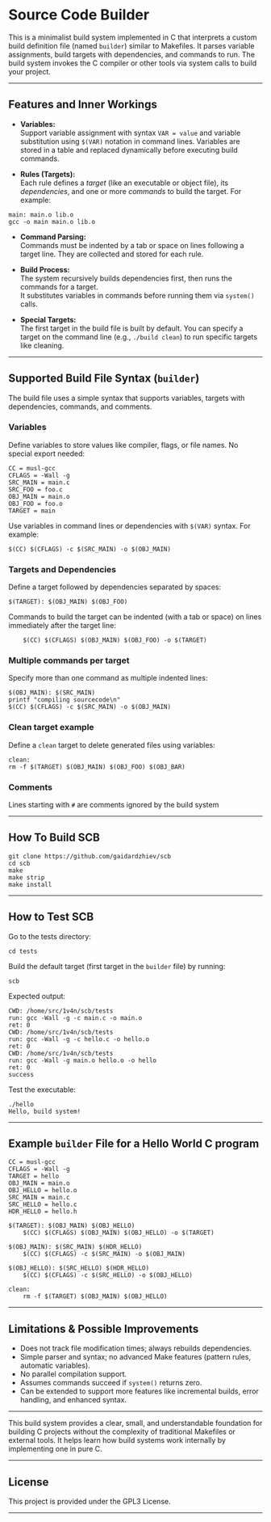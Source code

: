 # Source Code Builder

This is a minimalist build system implemented in C that interprets a custom build definition file (named `builder`) similar to Makefiles. It parses variable assignments, build targets with dependencies, and commands to run. The build system invokes the C compiler or other tools via system calls to build your project.

---

## Features and Inner Workings

- **Variables:**  
  Support variable assignment with syntax `VAR = value` and variable substitution using `$(VAR)` notation in command lines. Variables are stored in a table and replaced dynamically before executing build commands.

- **Rules (Targets):**  
  Each rule defines a *target* (like an executable or object file), its *dependencies*, and one or more *commands* to build the target. For example:

```
main: main.o lib.o
gcc -o main main.o lib.o
```

- **Command Parsing:**  
Commands must be indented by a tab or space on lines following a target line. They are collected and stored for each rule.

- **Build Process:**  
The system recursively builds dependencies first, then runs the commands for a target.  
It substitutes variables in commands before running them via `system()` calls.

- **Special Targets:**  
The first target in the build file is built by default. You can specify a target on the command line (e.g., `./build clean`) to run specific targets like cleaning.

---

## Supported Build File Syntax (`builder`)

The build file uses a simple syntax that supports variables, targets with dependencies, commands, and comments.

### Variables

Define variables to store values like compiler, flags, or file names. No special export needed:

```
CC = musl-gcc
CFLAGS = -Wall -g
SRC_MAIN = main.c
SRC_FOO = foo.c
OBJ_MAIN = main.o
OBJ_FOO = foo.o
TARGET = main

```

Use variables in command lines or dependencies with `$(VAR)` syntax. For example:

```
$(CC) $(CFLAGS) -c $(SRC_MAIN) -o $(OBJ_MAIN)
```


### Targets and Dependencies

Define a target followed by dependencies separated by spaces:

```
$(TARGET): $(OBJ_MAIN) $(OBJ_FOO)
```

Commands to build the target can be indented (with a tab or space) on lines immediately after the target line:

```
    $(CC) $(CFLAGS) $(OBJ_MAIN) $(OBJ_FOO) -o $(TARGET)
```


### Multiple commands per target

Specify more than one command as multiple indented lines:

```
$(OBJ_MAIN): $(SRC_MAIN)
printf "compiling sourcecode\n"
$(CC) $(CFLAGS) -c $(SRC_MAIN) -o $(OBJ_MAIN)
```


### Clean target example

Define a `clean` target to delete generated files using variables:

```
clean:
rm -f $(TARGET) $(OBJ_MAIN) $(OBJ_FOO) $(OBJ_BAR)
```


### Comments

Lines starting with `#` are comments ignored by the build system

---

## How To Build SCB

```
git clone https://github.com/gaidardzhiev/scb
cd scb
make
make strip
make install
```

---

## How to Test SCB
Go to the tests directory:
```
cd tests
```

Build the default target (first target in the `builder` file) by running:
```
scb
```

Expected output:
```
CWD: /home/src/1v4n/scb/tests
run: gcc -Wall -g -c main.c -o main.o
ret: 0
CWD: /home/src/1v4n/scb/tests
run: gcc -Wall -g -c hello.c -o hello.o
ret: 0
CWD: /home/src/1v4n/scb/tests
run: gcc -Wall -g main.o hello.o -o hello
ret: 0
success
```

Test the executable:
```
./hello
Hello, build system!
```

---

## Example `builder` File for a Hello World C program

```
CC = musl-gcc
CFLAGS = -Wall -g
TARGET = hello
OBJ_MAIN = main.o
OBJ_HELLO = hello.o
SRC_MAIN = main.c
SRC_HELLO = hello.c
HDR_HELLO = hello.h

$(TARGET): $(OBJ_MAIN) $(OBJ_HELLO)
    $(CC) $(CFLAGS) $(OBJ_MAIN) $(OBJ_HELLO) -o $(TARGET)

$(OBJ_MAIN): $(SRC_MAIN) $(HDR_HELLO)
    $(CC) $(CFLAGS) -c $(SRC_MAIN) -o $(OBJ_MAIN)

$(OBJ_HELLO): $(SRC_HELLO) $(HDR_HELLO)
    $(CC) $(CFLAGS) -c $(SRC_HELLO) -o $(OBJ_HELLO)

clean:
    rm -f $(TARGET) $(OBJ_MAIN) $(OBJ_HELLO)
```

---

## Limitations & Possible Improvements

- Does not track file modification times; always rebuilds dependencies.
- Simple parser and syntax; no advanced Make features (pattern rules, automatic variables).
- No parallel compilation support.
- Assumes commands succeed if `system()` returns zero.
- Can be extended to support more features like incremental builds, error handling, and enhanced syntax.

---

This build system provides a clear, small, and understandable foundation for building C projects without the complexity of traditional Makefiles or external tools. It helps learn how build systems work internally by implementing one in pure C.

---

## License

This project is provided under the GPL3 License.

---
